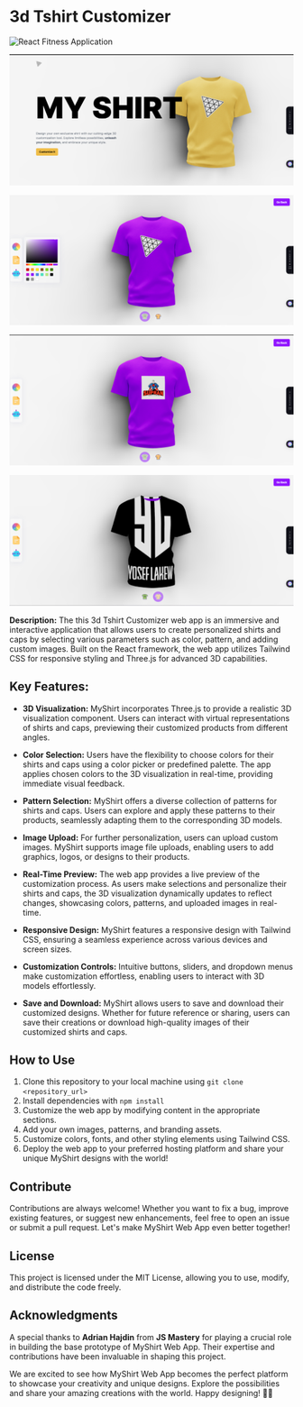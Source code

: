 # 3d Tshirt Customizer

![React Fitness Application](https://github.com/yoseflakew25/3d-tshirt-customizer/blob/main/screenshots/gif.gif)

![React Fitness Application](https://github.com/yoseflakew25/3d-tshirt-customizer/blob/main/screenshots/1.png)

![React Fitness Application](https://github.com/yoseflakew25/3d-tshirt-customizer/blob/main/screenshots/2.png)

![React Fitness Application](https://github.com/yoseflakew25/3d-tshirt-customizer/blob/main/screenshots/3.png)

![React Fitness Application](https://github.com/yoseflakew25/3d-tshirt-customizer/blob/main/screenshots/4.png)

**Description:** The this 3d Tshirt Customizer web app is an immersive and interactive application that allows users to create personalized shirts and caps by selecting various parameters such as color, pattern, and adding custom images. Built on the React framework, the web app utilizes Tailwind CSS for responsive styling and Three.js for advanced 3D capabilities.

## Key Features:

- **3D Visualization:** MyShirt incorporates Three.js to provide a realistic 3D visualization component. Users can interact with virtual representations of shirts and caps, previewing their customized products from different angles.

- **Color Selection:** Users have the flexibility to choose colors for their shirts and caps using a color picker or predefined palette. The app applies chosen colors to the 3D visualization in real-time, providing immediate visual feedback.

- **Pattern Selection:** MyShirt offers a diverse collection of patterns for shirts and caps. Users can explore and apply these patterns to their products, seamlessly adapting them to the corresponding 3D models.

- **Image Upload:** For further personalization, users can upload custom images. MyShirt supports image file uploads, enabling users to add graphics, logos, or designs to their products.

- **Real-Time Preview:** The web app provides a live preview of the customization process. As users make selections and personalize their shirts and caps, the 3D visualization dynamically updates to reflect changes, showcasing colors, patterns, and uploaded images in real-time.

- **Responsive Design:** MyShirt features a responsive design with Tailwind CSS, ensuring a seamless experience across various devices and screen sizes.

- **Customization Controls:** Intuitive buttons, sliders, and dropdown menus make customization effortless, enabling users to interact with 3D models effortlessly.

- **Save and Download:** MyShirt allows users to save and download their customized designs. Whether for future reference or sharing, users can save their creations or download high-quality images of their customized shirts and caps.

## How to Use

1. Clone this repository to your local machine using `git clone <repository_url>`
2. Install dependencies with `npm install`
3. Customize the web app by modifying content in the appropriate sections.
4. Add your own images, patterns, and branding assets.
5. Customize colors, fonts, and other styling elements using Tailwind CSS.
6. Deploy the web app to your preferred hosting platform and share your unique MyShirt designs with the world!

## Contribute

Contributions are always welcome! Whether you want to fix a bug, improve existing features, or suggest new enhancements, feel free to open an issue or submit a pull request. Let's make MyShirt Web App even better together!

## License

This project is licensed under the MIT License, allowing you to use, modify, and distribute the code freely.

## Acknowledgments

A special thanks to **Adrian Hajdin** from **JS Mastery** for playing a crucial role in building the base prototype of MyShirt Web App. Their expertise and contributions have been invaluable in shaping this project.

We are excited to see how MyShirt Web App becomes the perfect platform to showcase your creativity and unique designs. Explore the possibilities and share your amazing creations with the world. Happy designing! 🎉🎉
